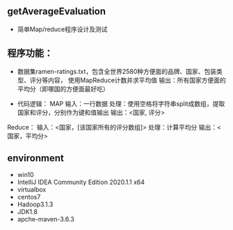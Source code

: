 ## getAverageEvaluation

- 简单Map/reduce程序设计及测试

## 程序功能：

- 数据集ramen-ratings.txt，包含全世界2580种方便面的品牌、国家、包装类型、评分等内容，
使用MapReduce计数并求平均值
输出：所有国家方便面的平均分（即哪国的方便面最好吃）

- 代码逻辑：
MAP
输入：一行数据
处理：使用空格将字符串split成数组，提取国家和评分，分别作为键和值输出
输出：<国家, 评分>

Reduce：
输入：<国家，[该国家所有的评分数组]> 
处理：计算平均分
输出：<国家，平均分> 

## environment
- win10
- IntelliJ IDEA Community Edition 2020.1.1 x64
- virtualbox
- centos7
- Hadoop3.1.3
- JDK1.8
- apche-maven-3.6.3
